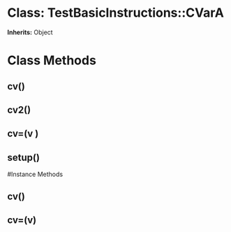 # Class: TestBasicInstructions::CVarA
**Inherits:** Object
    



# Class Methods
## cv() [](#method-c-cv)
## cv2() [](#method-c-cv2)
## cv=(v ) [](#method-c-cv=)
## setup() [](#method-c-setup)

#Instance Methods
## cv() [](#method-i-cv)

## cv=(v) [](#method-i-cv=)

